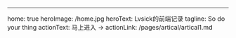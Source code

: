 ---
home: true
heroImage: /home.jpg
heroText: Lvsick的前端记录
tagline: So do your thing
actionText: 马上进入 →
actionLink: /pages/artical/artical1.md
